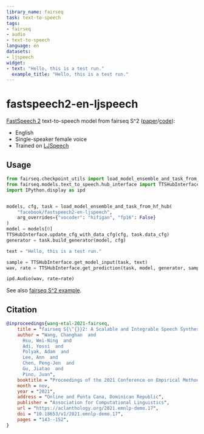 ```yaml
---
library_name: fairseq
task: text-to-speech
tags:
- fairseq
- audio
- text-to-speech
language: en
datasets:
- ljspeech
widget:
- text: "Hello, this is a test run."
  example_title: "Hello, this is a test run."
---
```

# fastspeech2-en-ljspeech

[FastSpeech 2](https://arxiv.org/abs/2006.04558) text-to-speech model from fairseq S^2 ([paper](https://arxiv.org/abs/2109.06912)/[code](https://github.com/pytorch/fairseq/tree/main/examples/speech_synthesis)):
- English
- Single-speaker female voice
- Trained on [LJSpeech](https://keithito.com/LJ-Speech-Dataset/)

## Usage

```python
from fairseq.checkpoint_utils import load_model_ensemble_and_task_from_hf_hub
from fairseq.models.text_to_speech.hub_interface import TTSHubInterface
import IPython.display as ipd


models, cfg, task = load_model_ensemble_and_task_from_hf_hub(
    "facebook/fastspeech2-en-ljspeech",
    arg_overrides={"vocoder": "hifigan", "fp16": False}
)
model = models[0]
TTSHubInterface.update_cfg_with_data_cfg(cfg, task.data_cfg)
generator = task.build_generator(model, cfg)

text = "Hello, this is a test run."

sample = TTSHubInterface.get_model_input(task, text)
wav, rate = TTSHubInterface.get_prediction(task, model, generator, sample)

ipd.Audio(wav, rate=rate)
```

See also [fairseq S^2 example](https://github.com/pytorch/fairseq/blob/main/examples/speech_synthesis/docs/ljspeech_example.md).

## Citation

```bibtex
@inproceedings{wang-etal-2021-fairseq,
    title = "fairseq S{\^{}}2: A Scalable and Integrable Speech Synthesis Toolkit",
    author = "Wang, Changhan  and
      Hsu, Wei-Ning  and
      Adi, Yossi  and
      Polyak, Adam  and
      Lee, Ann  and
      Chen, Peng-Jen  and
      Gu, Jiatao  and
      Pino, Juan",
    booktitle = "Proceedings of the 2021 Conference on Empirical Methods in Natural Language Processing: System Demonstrations",
    month = nov,
    year = "2021",
    address = "Online and Punta Cana, Dominican Republic",
    publisher = "Association for Computational Linguistics",
    url = "https://aclanthology.org/2021.emnlp-demo.17",
    doi = "10.18653/v1/2021.emnlp-demo.17",
    pages = "143--152",
}
```
